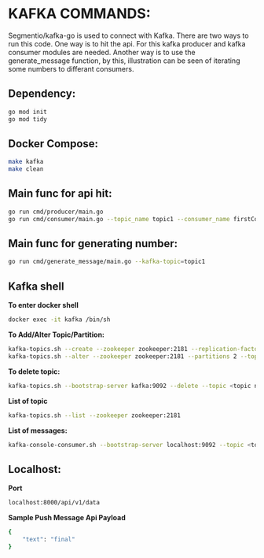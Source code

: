 # KAFKA COMMANDS:

Segmentio/kafka-go is used to connect with Kafka.
There are two ways to run this code. 
One way is to hit the api. For this kafka producer and kafka consumer modules are needed.
Another way is to use the generate_message function, by this, illustration can be seen of iterating some numbers to differant consumers.

## Dependency:
```bash
go mod init
go mod tidy
```

## Docker Compose:
```bash
make kafka
make clean
```

## Main func for api hit:
```bash
go run cmd/producer/main.go
go run cmd/consumer/main.go --topic_name topic1 --consumer_name firstConsumer --group_name g1
```

## Main func for generating number:
```bash
go run cmd/generate_message/main.go --kafka-topic=topic1
```

## Kafka shell
**To enter docker shell**
```bash
docker exec -it kafka /bin/sh
```

**To Add/Alter Topic/Partition:**
```bash
kafka-topics.sh --create --zookeeper zookeeper:2181 --replication-factor 1 --partitions 1 --topic <topic name>
kafka-topics.sh --alter --zookeeper zookeeper:2181 --partitions 2 --topic <topic name>
```

**To delete topic:**
```bash
kafka-topics.sh --bootstrap-server kafka:9092 --delete --topic <topic name>
```

**List of topic**
```bash
kafka-topics.sh --list --zookeeper zookeeper:2181
```

**List of messages:**
```bash
kafka-console-consumer.sh --bootstrap-server localhost:9092 --topic <topic name> --from-beginning
```

## Localhost:
**Port**
```bash
localhost:8000/api/v1/data
```

**Sample Push Message Api Payload**
```bash
{
    "text": "final"
}
```

